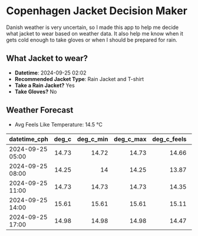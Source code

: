 
# Copenhagen Jacket Decision Maker

Danish weather is very uncertain, so I made this app to help me decide what jacket to wear based on weather data. 
It also help me know when it gets cold enough to take gloves or when I should be prepared for rain.

## What Jacket to wear?

- **Datetime**: 2024-09-25 02:02
- **Recommended Jacket Type**: Rain Jacket and T-shirt
- **Take a Rain Jacket?** Yes
- **Take Gloves?** No

## Weather Forecast
- Avg Feels Like Temperature: 14.5 °C

| datetime_cph     |   deg_c |   deg_c_min |   deg_c_max |   deg_c_feels | weather   | wind   | rain   |
|:-----------------|--------:|------------:|------------:|--------------:|:----------|:-------|:-------|
| 2024-09-25 05:00 |   14.73 |       14.72 |       14.73 |         14.66 | Rain      | High   | Low    |
| 2024-09-25 08:00 |   14.25 |       14    |       14.25 |         13.87 | Clouds    | High   | None   |
| 2024-09-25 11:00 |   14.73 |       14.73 |       14.73 |         14.35 | Rain      | High   | Low    |
| 2024-09-25 14:00 |   15.61 |       15.61 |       15.61 |         15.11 | Rain      | High   | Low    |
| 2024-09-25 17:00 |   14.98 |       14.98 |       14.98 |         14.47 | Rain      | High   | Low    |
        